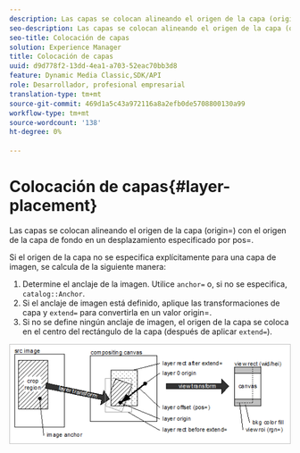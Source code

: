 ```yaml
---
description: Las capas se colocan alineando el origen de la capa (origin=) con el origen de la capa de fondo en un desplazamiento especificado por pos=.
seo-description: Las capas se colocan alineando el origen de la capa (origin=) con el origen de la capa de fondo en un desplazamiento especificado por pos=.
seo-title: Colocación de capas
solution: Experience Manager
title: Colocación de capas
uuid: d9d778f2-13dd-4ea1-a703-52eac70bb3d8
feature: Dynamic Media Classic,SDK/API
role: Desarrollador, profesional empresarial
translation-type: tm+mt
source-git-commit: 469d1a5c43a972116a8a2efb0de5708800130a99
workflow-type: tm+mt
source-wordcount: '138'
ht-degree: 0%

---
```



# Colocación de capas{#layer-placement}

Las capas se colocan alineando el origen de la capa (origin=) con el origen de la capa de fondo en un desplazamiento especificado por pos=.

Si el origen de la capa no se especifica explícitamente para una capa de imagen, se calcula de la siguiente manera:

1. Determine el anclaje de la imagen. Utilice `anchor=` o, si no se especifica, `catalog::Anchor`.
1. Si el anclaje de imagen está definido, aplique las transformaciones de capa y `extend=` para convertirla en un valor origin=.
1. Si no se define ningún anclaje de imagen, el origen de la capa se coloca en el centro del rectángulo de la capa (después de aplicar `extend=`).

![](assets/layerplacement.png)

